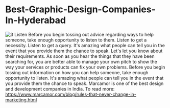 # Best-Graphic-Design-Companies-In-Hyderabad
![3](https://user-images.githubusercontent.com/97289201/153399207-e9076ea6-1314-4095-b0f0-329bcdf3ee60.png)
Listen Before you begin tossing out advice regarding ways to help someone, take enough opportunity to listen to them. Listen to get a necessity. Listen to get a query. It's amazing what people can tell you in the event that you provide them the chance to speak. Let's let you know about their requirements. As soon as you hear the things that they have been searching for, you are better able to manage your own pitch to show the way your services or products can fix your own problems. Before you begin tossing out information on how you can help someone, take enough opportunity to listen. It's amazing what people can tell you in the event that you provide them the chance to speak. Marcamor is one of the best design and development companies in India. To read more: https://www.marcamor.com/blog/rules-that-never-change-in-marketing.html
